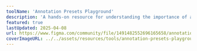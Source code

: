```yaml
---
toolName: 'Annotation Presets Playground'
description: 'A hands-on resource for understanding the importance of accessibility annotations and how to embed them directly into your design systems.'
featured: true
lastUpdated: 2025-04-08
url: https://www.figma.com/community/file/1491482552696165658/annotations-presets-playground
coverImageURL: ../../assets/resources/tools/annotation-presets-playground.png
---
```

